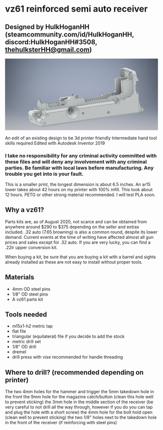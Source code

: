 # vz61 reinforced semi auto receiver

## Designed by HulkHoganHH (steamcommunity.com/id/HulkHoganHH, discord:HulkHoganHH#3508, thehulksterHH@gmail.com)

![An image of the vz61 reinforced semi auto receiver](screenshot.png)

An edit of an existing design to be 3d printer friendly
Intermediate hand tool skills required
Edited with Autodesk Inventor 2019

### **I take no responsibility for any criminal activity committed with these files and will deny any involvement with any criminal parties. Be familiar with local laws before manufacturing. Any trouble you get into is your fault.**

This is a smaller print, the longest dimension is about 6.5 inches. An ar15 lower takes about 42 hours on my printer with 100% infill. This took about 12 hours.
PETG or other strong material recommended. I will test PLA soon.

## Why a vz61?
Parts kits are, as of August 2020, not scarce and can be obtained from anywhere around $290 to $375 depending on the seller and extras included. .32 auto (7.65 browning) is also a common round, despite its lower demand. Current events at the time of writing have affected almost all gun prices and sales except for .32 auto. If you are very lucky, you can find a .22lr upper conversion kit.

When buying a kit, be sure that you are buying a kit with a barrel and sights already installed as these are not easy to install without proper tools. 

## Materials
- 4mm OD steel pins
- 1/8" OD steel pins
- A vz61 parts kit

## Tools needed
- m15x1-h2 metric tap
- flat file 
- triangular (equilateral) file if you decide to add the stock
- metric drill set
- 1/8" OD drill
- dremel
- drill press with vise recommended for handle threading

## Where to drill? (recommended depending on printer)
The two 4mm holes for the hammer and trigger
the 5mm takedown hole in the front
the 9mm hole for the magazine catch/button (clean this hole well to prevent sticking)
the 3mm hole in the middle section of the receiver (be very careful to not drill all the way through, however if you do you can tap and plug the hole with a short screw)
the 4mm hole for the bolt hold open (clean well to prevent sticking)
the two 1/8" holes next to the takedown hole in the front of the receiver (if reinforcing with steel pins)
